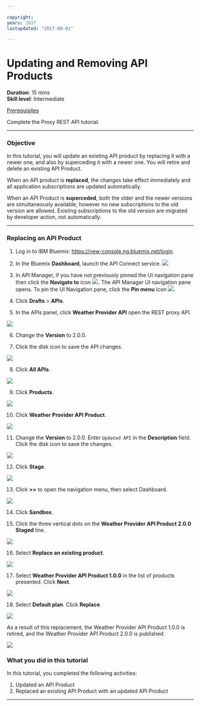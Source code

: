 ```yaml
---
 
copyright:
years: 2017
lastupdated: "2017-08-01"
 
---
```

# Updating and Removing API Products
**Duration**: 15 mins  
**Skill level**: Intermediate  

[Prerequisites](https://github.com/ibm-apiconnect/getting-started/blob/master/bluemix/0-prereq/README.md)

Complete the Proxy REST API tutorial.

---
### Objective
In this tutorial, you will update an existing API product by replacing it with a newer one, and also by superceding it with a newer one.  You will retire and delete an existing API Product.

When an API product is **replaced**, the changes take effect immediately and all application subscriptions are updated automatically.  

When an API Product is **superceded**, both the older and the newer versions are simultaneously available; however no new subscriptions to the old version are allowed.  Existing subscriptions to the old version are migrated by developer action, not automatically.


---
### Replacing an API Product
1. Log in to IBM Bluemix: https://new-console.ng.bluemix.net/login.

2. In the Bluemix **Dashboard**, launch the API Connect service.
![](images/Bluemix.png)

3. In API Manager, if you have not previously pinned the UI navigation pane then click the **Navigate to** icon ![](images/navigate-to.png).  The API Manager UI navigation pane opens. To pin the UI Navigation pane, click the **Pin menu** icon ![](images/pinned.png).

4. Click **Drafts** > **APIs**.

5. In the APIs panel, click **Weather Provider API** open the REST proxy API.  


![](images/rep-api-list.png)


6. Change the **Version** to 2.0.0.  

7. Click the disk icon to save the API changes.  


![](images/rep-change-version.png)


8. Click **All APIs**.  


![](images/rep-all-apis.png)


9. Click **Products**.  


![](images/rep-api-list-2.png)


10.	Click **Weather Provider API Product**.  


![](images/rep-draft-prod-list.png)



11.	Change the **Version** to 2.0.0. Enter ``Updated API`` in the **Description** field.  Click the disk icon to save the changes.  


![](images/rep-update-prod.png)


12.	Click **Stage**.  


![](images/rep-stage-prod-2.png)


13.	Click **>>** to open the navigation menu, then select Dashboard.  


![](images/rep-dashboard.png)


14.	Click **Sandbox**.  


15.	Click the three vertical dots on the **Weather Provider API Product 2.0.0 Staged** line.  


![](images/rep-dash-prod-list-2.png)


16.	Select **Replace an existing product**.  


![](images/rep-replace-prod.png)


17.	Select **Weather Provider API Product 1.0.0** in the list of products presented.  Click **Next**.  


![](images/rep-replace-dialog.png)

18.	Select **Default plan**.  Click **Replace**.  


![](images/rep-replace-dialog-2.png)

As a result of this replacement, the Weather Provider API Product 1.0.0 is retired, and the Weather Provider API Product 2.0.0
 is published.  

 
 ![](images/rep-prod-retired.png) 
 

### What you did in this tutorial
In this tutorial, you completed the following activities:
1. Updated an API Product
2. Replaced an existing API Product with an updated API Product

---
